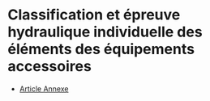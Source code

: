 # Classification et épreuve hydraulique individuelle des éléments des équipements accessoires

- [Article Annexe](article-annexe.md)
